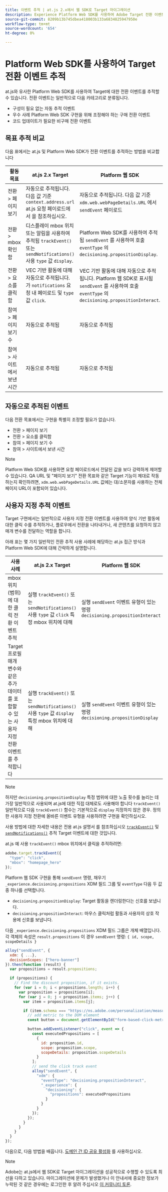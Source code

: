 ```yaml
---
title: 이벤트 추적 | at.js 2.x에서 웹 SDK로 Target 마이그레이션
description: Experience Platform Web SDK를 사용하여 Adobe Target 전환 이벤트를 추적하는 방법을 알아봅니다.
source-git-commit: 8209b13b745dbea418003b133a6834825947950e
workflow-type: tm+mt
source-wordcount: '654'
ht-degree: 0%

---
```



# Platform Web SDK를 사용하여 Target 전환 이벤트 추적

at.js와 유사한 Platform Web SDK를 사용하여 Target에 대한 전환 이벤트를 추적할 수 있습니다. 전환 이벤트는 일반적으로 다음 카테고리로 분류됩니다.

* 구성이 필요 없는 자동 추적 이벤트
* 우수 사례 Platform Web SDK 구현을 위해 조정해야 하는 구매 전환 이벤트
* 코드 업데이트가 필요한 비구매 전환 이벤트

## 목표 추적 비교

다음 표에서는 at.js 및 Platform Web SDK가 전환 이벤트를 추적하는 방법을 비교합니다

| 활동 목표 | at.js 2.x Target | Platform 웹 SDK |
|---|---|---|
| 전환 > 페이지 보기 | 자동으로 추적됩니다. 다음 값 기준 `context.address.url` at.js 요청 페이로드에서 을 참조하십시오. | 자동으로 추적됩니다. 다음 값 기준 `xdm.web.webPageDetails.URL` 에서 `sendEvent` 페이로드 |
| 전환 > mbox 확인함 | 디스플레이 mbox 위치 또는 알림을 사용하여 추적됨 `trackEvent()` 또는 `sendNotifications()` 사용 `type` 값 `display`. | Platform Web SDK를 사용하여 추적됨 `sendEvent` 를 사용하여 호출 `eventType` 의 `decisioning.propositionDisplay`. |
| 전환 > 요소를 클릭함 | VEC 기반 활동에 대해 자동으로 추적됩니다. 가 `notifications` 요청 내 페이로드 및 `type` 값 `click`. | VEC 기반 활동에 대해 자동으로 추적됩니다. Platform 웹 SDK로 표시됨 `sendEvent` 를 사용하여 호출 `eventType` 의 `decisioning.propositionInteract`. |
| 참여 > 페이지 보기 수 | 자동으로 추적됨 | 자동으로 추적됨 |
| 참여 > 사이트에서 보낸 시간 | 자동으로 추적됨 | 자동으로 추적됨 |

<!--
| Revenue > RPV, AOV, or Total Sales | Tracked based on the `orderTotal` parameter values for the specified mbox(es) | Tracked based on the `xdm.commerce.order.priceTotal` values. Its best to use the "any mbox" option in the goal setup. |
| Revenue > Orders | Tracked based on the unique `orderId` parameter values for the specified mbox(es) | Tracked based on the unique values for `xdm.commerce.order.purchaseID`. Its best to use the "any mbox" option in the goal setup. |
| Engagement > Custom Scoring | Tracked with the `mboxPageValue` parameter. Refer to the [dedicated documentation](https://experienceleague.adobe.com/docs/target/using/activities/success-metrics/capture-score.html) for more details. | Tracked with `data.__adobe.target.mboxPageValue` in the `sendEvent` payload |
-->

## 자동으로 추적된 이벤트

다음 전환 목표에서는 구현을 특별히 조정할 필요가 없습니다.

* 전환 > 페이지 보기
* 전환 > 요소를 클릭함
* 참여 > 페이지 보기 수
* 참여 > 사이트에서 보낸 시간

>[!NOTE]
>
>Platform Web SDK를 사용하면 요청 페이로드에서 전달된 값을 보다 강력하게 제어할 수 있습니다. QA URL 및 &quot;페이지 보기&quot; 전환 목표와 같은 Target 기능이 제대로 작동하는지 확인하려면, `xdm.web.webPageDetails.URL` 값에는 대/소문자를 사용하는 전체 페이지 URL이 포함되어 있습니다.

<!--
## Purchase conversion events

The following conversion goals are based on the order details information passed in the Platform Web SDK `sendEvent` payload:

* Revenue > Revenue per Visit (RPV)
* Revenue > Average Order Value (AOV)
* Revenue > Total Sales
* Revenue > Orders

Target at.js implementations typically use an order confirmation mbox with the `trackEvent()` or `sendNotifications()` functions to pass the order ID, order total, and a list of product IDs purchased. These methods are specific to Target.

The Platform Web SDK is a shared library for all Adobe applications and you may have other applications such as Adobe Analytics to consider. Because of this shared nature, its best send a single order confirmation call using the appropriate commerce XDM field group.

For more information and an example, refer to the tutorial section about [sending purchase parameters to Target](send-parameters.md#purchase-parameters). 
-->

## 사용자 지정 추적 이벤트

Target 구현에서는 일반적으로 사용자 지정 전환 이벤트를 사용하여 양식 기반 활동에 대한 클릭 수를 추적하거나, 플로우에서 전환을 나타내거나, 새 콘텐츠를 요청하지 않고 매개 변수를 전달하는 역할을 합니다.

아래 표는 몇 가지 일반적인 전환 추적 사용 사례에 해당하는 at.js 접근 방식과 Platform Web SDK에 대해 간략하게 설명합니다.

| 사용 사례 | at.js 2.x Target | Platform 웹 SDK |
|---|---|---|
| mbox 위치(범위)에 대한 클릭 전환 이벤트 추적 | 실행 `trackEvent()` 또는 `sendNotifications()` 사용 `type` 값 `click` 특정 mbox 위치에 대해 | 실행 `sendEvent` 이벤트 유형이 있는 명령 `decisioning.propositionInteract` |
| Target 프로필 매개 변수와 같은 추가 데이터를 포함할 수 있는 사용자 지정 전환 이벤트를 추적합니다 | 실행 `trackEvent()` 또는 `sendNotifications()` 사용 `type` 값 `display` 특정 mbox 위치에 대해 | 실행 `sendEvent` 이벤트 유형이 있는 명령 `decisioning.propositionDisplay` |

>[!NOTE]
>
>하지만 `decisioning.propositionDisplay` 특정 범위에 대한 노출 횟수를 늘리는 데 가장 일반적으로 사용되며 at.js에 대한 직접 대체로도 사용해야 합니다 `trackEvent()` 일반적으로 다음 `trackEvent()` 함수는 기본적으로 `display` 지정하지 않은 경우. 정의한 사용자 지정 전환에 올바른 이벤트 유형을 사용하려면 구현을 확인하십시오.

사용 방법에 대한 자세한 내용은 전용 at.js 설명서 를 참조하십시오 [`trackEvent()`](https://developer.adobe.com/target/implement/client-side/atjs/atjs-functions/adobe-target-trackevent/) 및 [`sendNotifications()`](https://developer.adobe.com/target/implement/client-side/atjs/atjs-functions/adobe-target-sendnotifications-atjs-21/) 추적 Target 이벤트에 대한 것입니다.

at.js 예 사용 `trackEvent()` mbox 위치에서 클릭을 추적하려면:

```JavaScript
adobe.target.trackEvent({
  "type": "click",
  "mbox": "homepage_hero"
});
```

Platform 웹 SDK 구현을 통해 `sendEvent` 명령, 채우기 `_experience.decisioning.propositions` XDM 필드 그룹 및 `eventType` 다음 두 값 중 하나를 선택합니다.

* `decisioning.propositionDisplay`: Target 활동을 렌더링한다는 신호를 보냅니다.
* `decisioning.propositionInteract`: 마우스 클릭처럼 활동과 사용자의 상호 작용에 신호를 보냅니다.

다음 `_experience.decisioning.propositions` XDM 필드 그룹은 개체 배열입니다. 각 객체의 속성은 `result.propositions` 이 경우 `sendEvent` 명령: `{ id, scope, scopeDetails }`

```JavaScript
alloy("sendEvent", {
  xdm: { ...},
  decisionScopes: ["hero-banner"]
}).then(function (result) {
  var propositions = result.propositions;

  if (propositions) {
    // Find the discount proposition, if it exists.
    for (var i = 0; i < propositions.length; i++) {
      var proposition = propositions[i];
      for (var j = 0; j < proposition.items; j++) {
        var item = proposition.items[j];

        if (item.schema === "https://ns.adobe.com/personalization/measurement") {
          // add metric to the DOM element
          const button = document.getElementById("form-based-click-metric");

          button.addEventListener("click", event => {
            const executedPropositions = [
              {
                id: proposition.id,
                scope: proposition.scope,
                scopeDetails: proposition.scopeDetails
              }
            ];
            // send the click track event
            alloy("sendEvent", {
              "xdm": {
                "eventType": "decisioning.propositionInteract",
                "_experience": {
                  "decisioning": {
                    "propositions": executedPropositions
                  }
                }
              }
            });
          });
        }
      }
    }
  }
});
```

다음으로, 다음 방법을 배웁니다. [도메인 간 ID 공유 활성화](cross-domain.md) 를 사용하십시오.

>[!NOTE]
>
>Adobe는 at.js에서 웹 SDK로 Target 마이그레이션을 성공적으로 수행할 수 있도록 최선을 다하고 있습니다. 마이그레이션에 문제가 발생했거나 이 안내서에 중요한 정보가 누락된 것 같은 경우에는 로그인한 후 알려 주십시오 [이 커뮤니티 토론](https://experienceleaguecommunities.adobe.com/t5/adobe-experience-platform-launch/tutorial-discussion-implement-adobe-experience-cloud-with-web/td-p/444996).